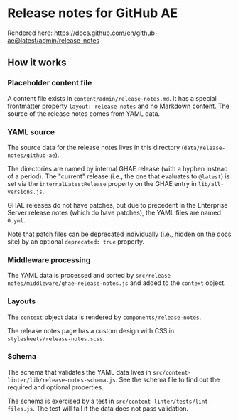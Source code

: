 # Release notes for GitHub AE

Rendered here: https://docs.github.com/en/github-ae@latest/admin/release-notes <!-- markdownlint-disable-line search-replace -->

## How it works

### Placeholder content file

A content file exists in `content/admin/release-notes.md`. It has a special frontmatter property `layout: release-notes` and no Markdown content. The source of the release notes comes from YAML data.

### YAML source

The source data for the release notes lives in this directory (`data/release-notes/github-ae`).

The directories are named by internal GHAE release (with a hyphen instead of a period). The "current" release (i.e., the one that evaluates to `@latest`) is set via the `internalLatestRelease` property on the GHAE entry in `lib/all-versions.js`.

GHAE releases do not have patches, but due to precedent in the Enterprise Server release notes (which do have patches), the YAML files are named `0.yml`.

Note that patch files can be deprecated individually (i.e., hidden on the docs site) by an optional `deprecated: true` property.

### Middleware processing

The YAML data is processed and sorted by `src/release-notes/middleware/ghae-release-notes.js` and added to the `context` object.

### Layouts

The `context` object data is rendered by `components/release-notes`.

The release notes page has a custom design with CSS in `stylesheets/release-notes.scss`.

### Schema

The schema that validates the YAML data lives in `src/content-linter/lib/release-notes-schema.js`. See the schema file to find out the required and optional properties.

The schema is exercised by a test in `src/content-linter/tests/lint-files.js`. The test will fail if the data does not pass validation.
